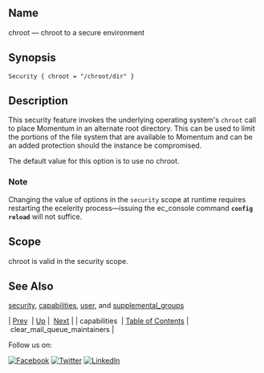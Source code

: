 <a name="conf.ref.chroot"></a>
## Name

chroot — chroot to a secure environment

## Synopsis

`Security { chroot = "/chroot/dir" }`

<a name="idp23843264"></a>
## Description

This security feature invokes the underlying operating system's `chroot` call to place Momentum in an alternate root directory. This can be used to limit the portions of the file system that are available to Momentum and can be an added protection should the instance be compromised.

The default value for this option is to use no chroot.

### Note

Changing the value of options in the `security` scope at runtime requires restarting the ecelerity process—issuing the ec_console command **`config reload`**         will not suffice.

<a name="idp23848224"></a>
## Scope

chroot is valid in the security scope.

<a name="idp23850048"></a>
## See Also

[security](conf.ref.security.php "security"), [capabilities](conf.ref.capabilities.php "capabilities"), [user](conf.ref.user.php "user"), and [supplemental_groups](conf.ref.supplemental_groups.php "supplemental_groups")

| [Prev](conf.ref.capabilities.php)  | [Up](config.options.ref.php) |  [Next](conf.ref.clear_mail_queue_maintainers.php) |
| capabilities  | [Table of Contents](index.php) |  clear_mail_queue_maintainers |

Follow us on:

[![Facebook](https://support.messagesystems.com/images/icon-facebook.png)](http://www.facebook.com/messagesystems) [![Twitter](https://support.messagesystems.com/images/icon-twitter.png)](http://twitter.com/#!/MessageSystems) [![LinkedIn](https://support.messagesystems.com/images/icon-linkedin.png)](http://www.linkedin.com/company/message-systems)